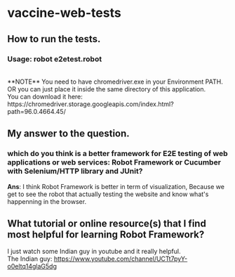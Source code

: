# vaccine-web-tests

## How to run the tests.

### Usage: robot e2etest.robot <br />
<br />
**NOTE** You need to have chromedriver.exe in your Environment PATH. <br />
OR you can just place it inside the same directory of this application. <br />
You can download it here: https://chromedriver.storage.googleapis.com/index.html?path=96.0.4664.45/ <br />


## My answer to the question.

### which do you think is a better framework for E2E testing of web applications or web services:  Robot Framework or Cucumber with Selenium/HTTP library and JUnit? <br />
**Ans**: I think Robot Framework is better in term of visualization, Because we get to see the robot that actually testing the website and know what's happenning in the browser.

## What tutorial or online resource(s) that I find most helpful for learning Robot Framework?

I just watch some Indian guy in youtube and it really helpful.<br />
The Indian guy: https://www.youtube.com/channel/UCTt7pyY-o0eltq14glaG5dg

